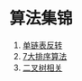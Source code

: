 # 算法集锦
1. [单链表反转](https://github.com/suyuanhxx/leetcode/blob/master/src/java/com/freedom/leetcode/link/SingleLink.java)
2. [7大排序算法](https://github.com/suyuanhxx/leetcode/blob/master/src/main/java/com/freedom/leetcode/algorithm/Sort.java)
3. [二叉树相关](https://github.com/suyuanhxx/leetcode/blob/master/src/main/java/com/freedom/leetcode/tree/BinaryTreeProblems.java)